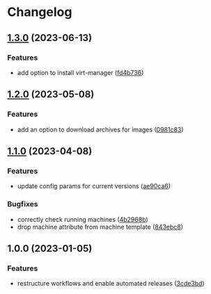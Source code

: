 # Changelog

## [1.3.0](https://github.com/rolehippie/libvirt/compare/v1.2.0...v1.3.0) (2023-06-13)


### Features

* add option to install virt-manager ([fd4b736](https://github.com/rolehippie/libvirt/commit/fd4b736aab8af0248f2516eb85f3dfb9252bf8b0))

## [1.2.0](https://github.com/rolehippie/libvirt/compare/v1.1.0...v1.2.0) (2023-05-08)


### Features

* add an option to download archives for images ([0981c83](https://github.com/rolehippie/libvirt/commit/0981c83cdb7bb656e63f09e0a8b7c07aba1031d7))

## [1.1.0](https://github.com/rolehippie/libvirt/compare/v1.0.0...v1.1.0) (2023-04-08)


### Features

* update config params for current versions ([ae90ca6](https://github.com/rolehippie/libvirt/commit/ae90ca6a6119507e30e03ec401559a6751782b61))


### Bugfixes

* correctly check running machines ([4b2968b](https://github.com/rolehippie/libvirt/commit/4b2968b0d946ca12b2451c1bcd9d99575b0c1efe))
* drop machine attribute from machine template ([843ebc8](https://github.com/rolehippie/libvirt/commit/843ebc8e247f490bbf4a2ba1ebbdab6946a25624))

## 1.0.0 (2023-01-05)


### Features

* restructure workflows and enable automated releases ([3cde3bd](https://github.com/rolehippie/libvirt/commit/3cde3bda268837036cf5dd54ce3635ba8110133a))
